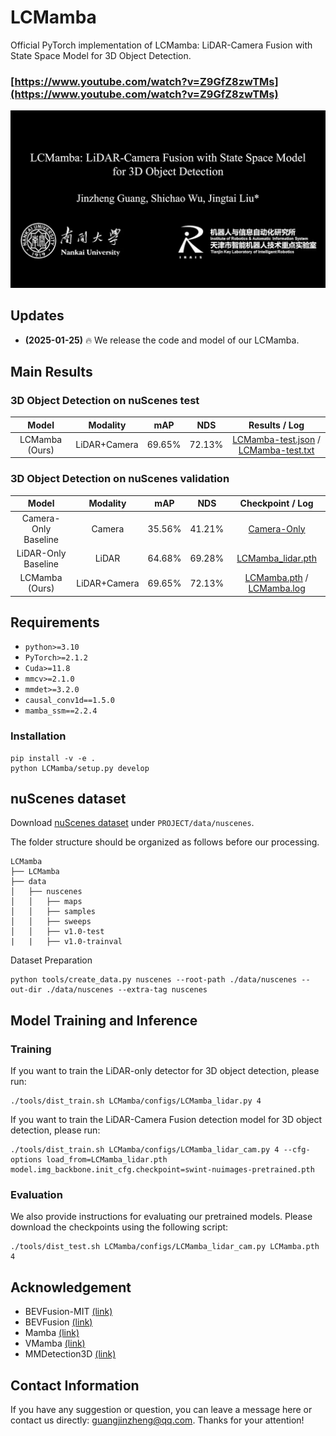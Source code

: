 # LCMamba

Official PyTorch implementation of LCMamba: LiDAR-Camera Fusion with State Space Model for 3D Object Detection.

### [https://www.youtube.com/watch?v=Z9GfZ8zwTMs](https://www.youtube.com/watch?v=Z9GfZ8zwTMs)

[![](img/LCMamba.jpg)](https://youtu.be/Z9GfZ8zwTMs "")


## Updates

- **(2025-01-25)** 🔥 We release the code and model of our LCMamba.


## Main Results

### 3D Object Detection on nuScenes test

| Model | Modality | mAP | NDS | Results / Log |
|:-----------:|:---------:|:-------:|:----------:|:--------:|
| LCMamba (Ours) |    LiDAR+Camera     |    69.65%     | 72.13% | [LCMamba-test.json](https://github.com/jinzhengguang/LCMamba/releases/download/v1.0/LCMamba-test.json) / [LCMamba-test.txt](https://github.com/jinzhengguang/LCMamba/releases/download/v1.0/LCMamba-test.txt) 


### 3D Object Detection on nuScenes validation

| Model | Modality | mAP | NDS | Checkpoint / Log |
|:-----------:|:---------:|:-------:|:----------:|:--------:|
| Camera-Only Baseline |    Camera     |    35.56%     | 41.21% | [Camera-Only](https://github.com/HuangJunjie2017/BEVDet) |
| LiDAR-Only Baseline |    LiDAR     |    64.68%     | 69.28% | [LCMamba_lidar.pth](https://github.com/jinzhengguang/LCMamba/releases/download/v1.0/LCMamba_lidar.pth) |
| LCMamba (Ours) |    LiDAR+Camera     |    69.65%     | 72.13% | [LCMamba.pth](https://github.com/jinzhengguang/LCMamba/releases/download/v1.0/LCMamba.pth) / [LCMamba.log](https://github.com/jinzhengguang/LCMamba/releases/download/v1.0/LCMamba.log) 


## Requirements

- `python>=3.10`
- `PyTorch>=2.1.2`
- `Cuda>=11.8`
- `mmcv>=2.1.0`
- `mmdet>=3.2.0`
- `causal_conv1d==1.5.0` 
- `mamba_ssm==2.2.4`

### Installation

```shell
pip install -v -e .
python LCMamba/setup.py develop
```


## nuScenes dataset

Download [nuScenes dataset](https://www.nuscenes.org/) under `PROJECT/data/nuscenes`.

The folder structure should be organized as follows before our processing.

```
LCMamba
├── LCMamba
├── data
│   ├── nuscenes
│   │   ├── maps
│   │   ├── samples
│   │   ├── sweeps
│   │   ├── v1.0-test
|   |   ├── v1.0-trainval
```

Dataset Preparation

```shell
python tools/create_data.py nuscenes --root-path ./data/nuscenes --out-dir ./data/nuscenes --extra-tag nuscenes
```


## Model Training and Inference

### Training

If you want to train the LiDAR-only detector for 3D object detection, please run:

```shell
./tools/dist_train.sh LCMamba/configs/LCMamba_lidar.py 4
```

If you want to train the LiDAR-Camera Fusion detection model for 3D object detection, please run:

```shell
./tools/dist_train.sh LCMamba/configs/LCMamba_lidar_cam.py 4 --cfg-options load_from=LCMamba_lidar.pth model.img_backbone.init_cfg.checkpoint=swint-nuimages-pretrained.pth
```

### Evaluation

We also provide instructions for evaluating our pretrained models. Please download the checkpoints using the following script:

```shell
./tools/dist_test.sh LCMamba/configs/LCMamba_lidar_cam.py LCMamba.pth 4
```

## Acknowledgement

- BEVFusion-MIT [(link)](https://github.com/mit-han-lab/bevfusion)
- BEVFusion [(link)](https://github.com/ADLab-AutoDrive/BEVFusion)
- Mamba [(link)](https://github.com/state-spaces/mamba)
- VMamba [(link)](https://github.com/MzeroMiko/VMamba)
- MMDetection3D [(link)](https://github.com/open-mmlab/mmdetection3d)

## Contact Information

If you have any suggestion or question, you can leave a message here or contact us directly: guangjinzheng@qq.com. Thanks for your attention!

